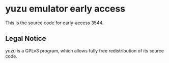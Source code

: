 yuzu emulator early access
=============

This is the source code for early-access 3544.

## Legal Notice

yuzu is a GPLv3 program, which allows fully free redistribution of its source code.